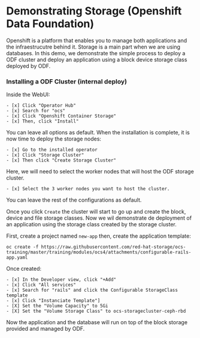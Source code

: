 # Demonstrating Storage (Openshift Data Foundation)

Openshift is a platform that enables you to manage both applications and the infraestrucutre behind it. Storage is a main part when we are using databases. In this demo, we demonstrate the simple process to deploy a ODF cluster and deploy an application using a block device storage class deployed by ODF.

### Installing a ODF Cluster (internal deploy)

Inside the WebUI: 
```
- [x] Click "Operator Hub"
- [x] Search for "ocs" 
- [x] Click "Openshift Container Storage"
- [x] Then, click "Install"
```
You can leave all options as default. When the installation is complete, it is now time to deploy the storage nodes:
```
- [x] Go to the installed operator
- [x] Click "Storage Cluster"
- [x] Then click "Create Storage Cluster"
```
Here, we will need to select the worker nodes that will host the ODF storage cluster.
```
- [x] Select the 3 worker nodes you want to host the cluster.
```
You can leave the rest of the configurations as default.

Once you click `Create` the cluster will start to go up and create the block, device and file storage classes. Now we wil demonstrate de deployment of an application using the storage class created by the storage cluster.

First, create a project named `new-app` then, create the application template: 

`oc create -f https://raw.githubusercontent.com/red-hat-storage/ocs-training/master/training/modules/ocs4/attachments/configurable-rails-app.yaml`

Once created:
```
- [x] In the Developer view, click "+Add"
- [x] Click "All services"
- [x] Search for "rails" and click the Configurable StorageClass template
- [x] Click "Instanciate Template"]
- [X] Set the "Volume Capacity" to 5Gi
- [X] Set the "Volume Storage Class" to ocs-storagecluster-ceph-rbd
```
Now the application and the database will run on top of the block storage provided and managed by ODF.